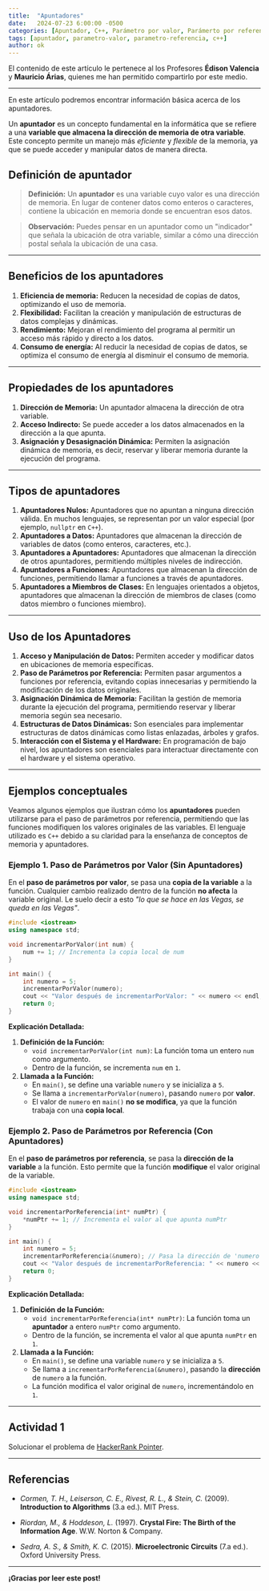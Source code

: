 ```yaml
---
title:  "Apuntadores"
date:   2024-07-23 6:00:00 -0500
categories: [Apuntador, C++, Parámetro por valor, Parámerto por referencia]
tags: [apuntador, parametro-valor, parametro-referencia, c++] 
author: ok
---
```


El contenido de este artículo le pertenece al los Profesores **Édison Valencia** y **Mauricio Árias**, quienes me han permitido compartirlo por este medio.

---

En este artículo podremos encontrar información básica acerca de los apuntadores.

Un **apuntador** es un concepto fundamental en la informática que se refiere a una **variable que almacena la dirección de memoria de otra variable**. Este concepto permite un manejo más *eficiente* y *flexible* de la memoria, ya que se puede acceder y manipular datos de manera directa.

## Definición de apuntador

> **Definición:** Un **apuntador** es una variable cuyo valor es una dirección de memoria. En lugar de contener datos como enteros o caracteres, contiene la ubicación en memoria donde se encuentran esos datos.

> **Observación:** Puedes pensar en un apuntador como un "indicador" que señala la ubicación de otra variable, similar a cómo una dirección postal señala la ubicación de una casa.

---

## Beneficios de los apuntadores

1. **Eficiencia de memoria:** Reducen la necesidad de copias de datos, optimizando el uso de memoria.
1. **Flexibilidad:** Facilitan la creación y manipulación de estructuras de datos complejas y dinámicas.
1. **Rendimiento:** Mejoran el rendimiento del programa al permitir un acceso más rápido y directo a los datos.
1. **Consumo de energía:** Al reducir la necesidad de copias de datos, se optimiza el consumo de energía al disminuir el consumo de memoria.

---

## Propiedades de los apuntadores

1. **Dirección de Memoria:** Un apuntador almacena la dirección de otra variable.
1. **Acceso Indirecto:** Se puede acceder a los datos almacenados en la dirección a la que apunta.
1. **Asignación y Desasignación Dinámica:** Permiten la asignación dinámica de memoria, es decir, reservar y liberar memoria durante la ejecución del programa.

---

## Tipos de apuntadores

1. **Apuntadores Nulos:** Apuntadores que no apuntan a ninguna dirección válida. En muchos lenguajes, se representan por un valor especial (por ejemplo, `nullptr` en `C++`).
1. **Apuntadores a Datos:** Apuntadores que almacenan la dirección de variables de datos (como enteros, caracteres, etc.).
1. **Apuntadores a Apuntadores:** Apuntadores que almacenan la dirección de otros apuntadores, permitiendo múltiples niveles de indirección.
1. **Apuntadores a Funciones:** Apuntadores que almacenan la dirección de funciones, permitiendo llamar a funciones a través de apuntadores.
1. **Apuntadores a Miembros de Clases:** En lenguajes orientados a objetos, apuntadores que almacenan la dirección de miembros de clases (como datos miembro o funciones miembro).

---

## Uso de los Apuntadores

1. **Acceso y Manipulación de Datos:** Permiten acceder y modificar datos en ubicaciones de memoria específicas.
1. **Paso de Parámetros por Referencia:** Permiten pasar argumentos a funciones por referencia, evitando copias innecesarias y permitiendo la modificación de los datos originales.
1. **Asignación Dinámica de Memoria:** Facilitan la gestión de memoria durante la ejecución del programa, permitiendo reservar y liberar memoria según sea necesario.
1. **Estructuras de Datos Dinámicas:** Son esenciales para implementar estructuras de datos dinámicas como listas enlazadas, árboles y grafos.
1. **Interacción con el Sistema y el Hardware:** En programación de bajo nivel, los apuntadores son esenciales para interactuar directamente con el hardware y el sistema operativo.

---

## Ejemplos conceptuales

Veamos algunos ejemplos que ilustran cómo los **apuntadores** pueden utilizarse para el paso de parámetros por referencia, permitiendo que las funciones modifiquen los valores originales de las variables. El lenguaje utilizado es `C++` debido a su claridad para la enseñanza de conceptos de memoria y apuntadores.

### Ejemplo 1. Paso de Parámetros por Valor (Sin Apuntadores)

En el **paso de parámetros por valor**, se pasa una **copia de la variable** a la función. Cualquier cambio realizado dentro de la función **no afecta** la variable original. Le suelo decir a esto *"lo que se hace en las Vegas, se queda en las Vegas"*.

```cpp
#include <iostream>
using namespace std;

void incrementarPorValor(int num) {
    num += 1; // Incrementa la copia local de num
}

int main() {
    int numero = 5;
    incrementarPorValor(numero);
    cout << "Valor después de incrementarPorValor: " << numero << endl; // Output: 5
    return 0;
}
```

**Explicación Detallada:**
1. **Definición de la Función:**
   - `void incrementarPorValor(int num)`: La función toma un entero `num` como argumento.
   - Dentro de la función, se incrementa `num` en `1`.
1. **Llamada a la Función:**
   - En `main()`, se define una variable `numero` y se inicializa a `5`.
   - Se llama a `incrementarPorValor(numero)`, pasando `numero` por **valor**.
   - El valor de `numero` en `main()` **no se modifica**, ya que la función trabaja con una **copia local**.

### Ejemplo 2. Paso de Parámetros por Referencia (Con Apuntadores)

En el **paso de parámetros por referencia**, se pasa la **dirección de la variable** a la función. Esto permite que la función **modifique** el valor original de la variable.

```cpp
#include <iostream>
using namespace std;

void incrementarPorReferencia(int* numPtr) {
    *numPtr += 1; // Incrementa el valor al que apunta numPtr
}

int main() {
    int numero = 5;
    incrementarPorReferencia(&numero); // Pasa la dirección de 'numero' a la función
    cout << "Valor después de incrementarPorReferencia: " << numero << endl; // Output: 6
    return 0;
}
```

**Explicación Detallada:**
1. **Definición de la Función:**
   - `void incrementarPorReferencia(int* numPtr)`: La función toma un **apuntador** a entero `numPtr` como argumento.
   - Dentro de la función, se incrementa el valor al que apunta `numPtr` en `1`.
1. **Llamada a la Función:**
   - En `main()`, se define una variable `numero` y se inicializa a `5`.
   - Se llama a `incrementarPorReferencia(&numero)`, pasando la **dirección** de `numero` a la función.
   - La función modifica el valor original de `numero`, incrementándolo en `1`.

---

## Actividad 1

Solucionar el problema de [HackerRank Pointer](https://www.hackerrank.com/challenges/c-tutorial-pointer/problem?isFullScreen=true).

---

## Referencias

- _Cormen, T. H., Leiserson, C. E., Rivest, R. L., & Stein, C._ (2009). **Introduction to Algorithms** (3.a ed.). MIT Press.

- _Riordan, M., & Hoddeson, L._ (1997). **Crystal Fire: The Birth of the Information Age**. W.W. Norton & Company.

- _Sedra, A. S., & Smith, K. C._ (2015). **Microelectronic Circuits** (7.a ed.). Oxford University Press.

---

**¡Gracias por leer este post!**
